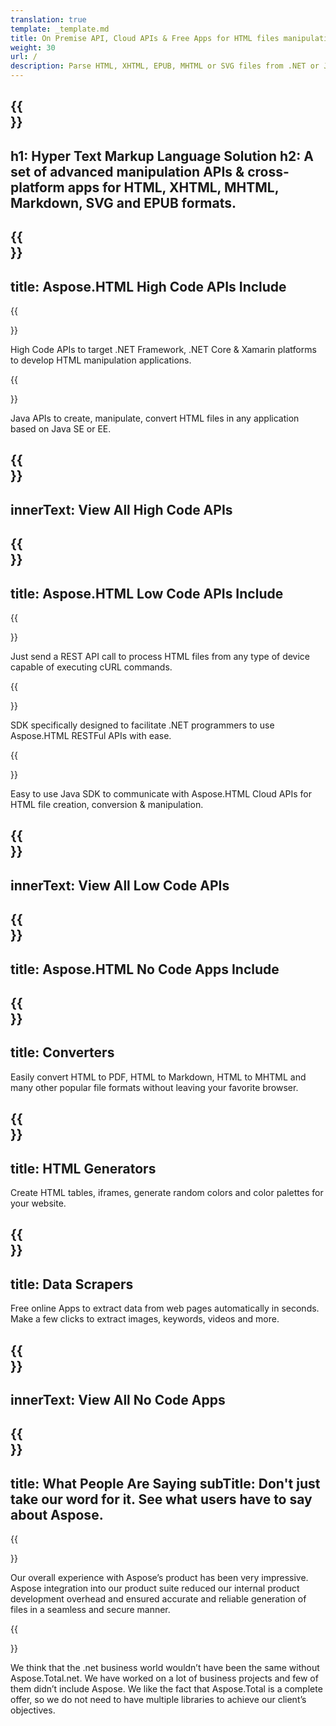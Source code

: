 ```yaml
---
translation: true
template: _template.md
title: On Premise API, Cloud APIs & Free Apps for HTML files manipulation
weight: 30
url: /
description: Parse HTML, XHTML, EPUB, MHTML or SVG files from .NET or Java using the relevant On-Premise or Cloud library. Use HTML cross-platform apps to generate, inspect, extract data, merge or convert HTML files.
---
```


{{<section banner>}}
---
h1: Hyper Text Markup Language Solution
h2: A set of advanced manipulation APIs & cross-platform apps for HTML, XHTML, MHTML, Markdown, SVG and EPUB formats.
---

{{<section include>}}
---
title: Aspose.HTML High Code APIs Include
---

{{<section net>}}

High Code APIs to target .NET Framework, .NET Core & Xamarin platforms to develop HTML manipulation applications.

{{<section java>}}

Java APIs to create, manipulate, convert HTML files in any application based on Java SE or EE.


{{<section button1>}}
---
innerText: View All High Code APIs
---

{{<section cloud>}}
---
title: Aspose.HTML Low Code APIs Include
---

{{<section curl>}}

Just send a REST API call to process HTML files from any type of device capable of executing cURL commands.

{{<section sdk-net>}}

SDK specifically designed to facilitate .NET programmers to use Aspose.HTML RESTFul APIs with ease.

{{<section sdk-java>}}

Easy to use Java SDK to communicate with Aspose.HTML Cloud APIs for HTML file creation, conversion & manipulation.

{{<section button2>}}
---
innerText: View All Low Code APIs
---

{{<section apps>}}
---
title: Aspose.HTML No Code Apps Include
---

{{<section converters>}}
---
title: Converters
---

Easily convert HTML to PDF, HTML to Markdown, HTML to MHTML and many other popular file formats without leaving your favorite browser.

{{<section generators>}}
---
title: HTML Generators
---

Create HTML tables, iframes, generate random colors and color palettes for your website.

{{<section data>}}
---
title: Data Scrapers
---

Free online Apps to extract data from web pages automatically in seconds. Make a few clicks to extract images, keywords, videos and more.

{{<section button3>}}
---
innerText: View All No Code Apps
---

{{<section people>}}
---
title: What People Are Saying
subTitle: Don't just take our word for it. See what users have to say about Aspose.
---

{{<section first>}}

Our overall experience with Aspose’s product has been very impressive. Aspose integration into our product suite reduced our internal product development overhead and ensured accurate and reliable generation of files in a seamless and secure manner.

{{<section second>}}

We think that the .net business world wouldn’t have been the same without Aspose.Total.net. We have worked on a lot of business projects and few of them didn’t include Aspose. We like the fact that Aspose.Total is a complete offer, so we do not need to have multiple libraries to achieve our client’s objectives.
